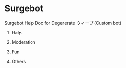 # Surgebot

Surgebot Help Doc for Degenerate ウィーブ 
(Custom bot)

1. Help




2. Moderation



3. Fun



4. Others

